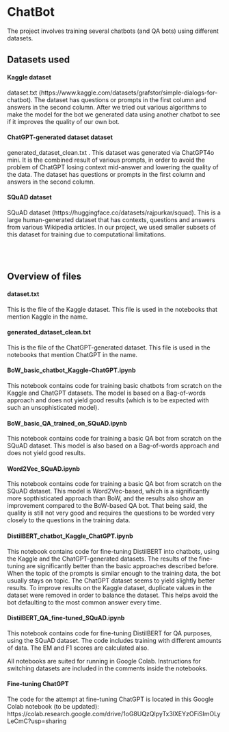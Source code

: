 # ChatBot

The project involves training several chatbots (and QA bots) using different datasets.


<h2>Datasets used</h2>

<h4>Kaggle dataset</h4>
<p>dataset.txt (https://www.kaggle.com/datasets/grafstor/simple-dialogs-for-chatbot). The dataset has questions or prompts in the first column and answers in the second column. After we tried out various algorithms to make the model for the bot we generated data using another chatbot to see if it improves the quality of our own bot.</p>

<h4>ChatGPT-generated dataset dataset</h4>
<p>generated_dataset_clean.txt . This dataset was generated via ChatGPT4o mini. It is the combined result of various prompts, in order to avoid the problem of ChatGPT losing context mid-answer and lowering the quality of the data. The dataset has questions or prompts in the first column and answers in the second column.</p>

<h4>SQuAD dataset</h4>
<p>SQuAD dataset (https://huggingface.co/datasets/rajpurkar/squad). This is a large human-generated dataset that has contexts, questions and answers from various Wikipedia articles. In our project, we used smaller subsets of this dataset for training due to computational limitations.</p>
<br><br>

<h2>Overview of files</h2>

<h4>dataset.txt</h4>
<p>This is the file of the Kaggle dataset. This file is used in the notebooks that mention Kaggle in the name.</p>

<h4>generated_dataset_clean.txt</h4>
<p>This is the file of the ChatGPT-generated dataset. This file is used in the notebooks that mention ChatGPT in the name.</p>

<h4>BoW_basic_chatbot_Kaggle-ChatGPT.ipynb</h4>
<p>This notebook contains code for training basic chatbots from scratch on the Kaggle and ChatGPT datasets. The model is based on a Bag-of-words approach and does not yield good results (which is to be expected with such an unsophisticated model).</p>

<h4>BoW_basic_QA_trained_on_SQuAD.ipynb</h4>
<p>This notebook contains code for training a basic QA bot from scratch on the SQuAD dataset. This model is also based on a Bag-of-words approach and does not yield good results.</p>

<h4>Word2Vec_SQuAD.ipynb</h4>
<p>This notebook contains code for training a basic QA bot from scratch on the SQuAD dataset. This model is Word2Vec-based, which is a significantly more sopthisticated approach than BoW, and the results also show an improvement compared to the BoW-based QA bot. That being said, the quality is still not very good and requires the questions to be worded very closely to the questions in the training data.</p>

<h4>DistilBERT_chatbot_Kaggle_ChatGPT.ipynb</h4>
<p>This notebook contains code for fine-tuning DistilBERT into chatbots, using the Kaggle and the ChatGPT-generated datasets. The results of the fine-tuning are significantly better than the basic approaches described before. When the topic of the prompts is similar enough to the training data, the bot usually stays on topic. The ChatGPT dataset seems to yield slightly better results. To improve results on the Kaggle dataset, duplicate values in the dataset were removed in order to balance the dataset. This helps avoid the bot defaulting to the most common answer every time.</p>

<h4>DistilBERT_QA_fine-tuned_SQuAD.ipynb</h4>
<p>This notebook contains code for fine-tuning DistilBERT for QA purposes, using the SQuAD dataset. The code includes training with different amounts of data. The EM and F1 scores are calculated also.</p>

<p>All notebooks are suited for running in Google Colab. Instructions for switching datasets are included in the comments inside the notebooks.</p>

<h4>Fine-tuning ChatGPT</h4>
<p>The code for the attempt at fine-tuning ChatGPT is located in this Google Colab notebook (to be updated): https://colab.research.google.com/drive/1oG8UQzQlpyTx3lXEYzOFiSImOLyLeCmC?usp=sharing </p>
